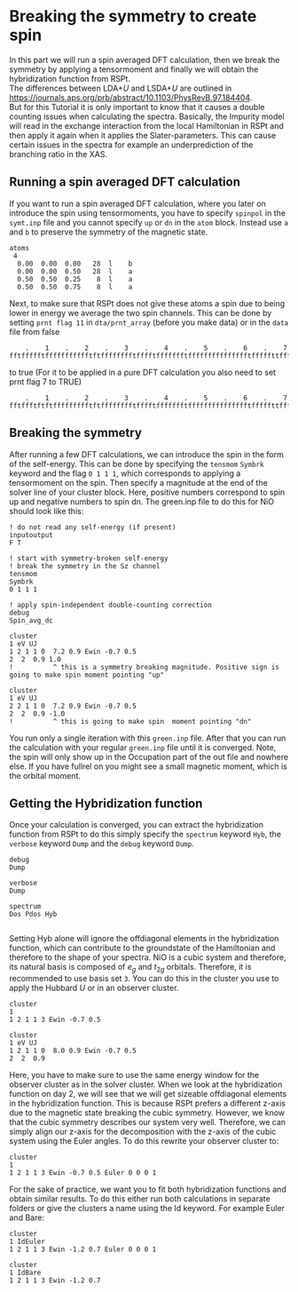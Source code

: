 # Breaking the symmetry to create spin
In this part we will run a spin averaged DFT calculation, then we break the symmetry by applying a tensormoment and finally we will obtain the hybridization function from RSPt.  
The differences between LDA+$U$ and LSDA+$U$ are outlined in https://journals.aps.org/prb/abstract/10.1103/PhysRevB.97.184404.  
But for this Tutorial it is only important to know that it causes a double counting issues when calculating the spectra. Basically, the Impurity model will read in the exchange interaction from the local Hamiltonian in RSPt and then apply it again when it applies the Slater-parameters.
This can cause certain issues in the spectra for example an underprediction of the branching ratio in the XAS.


## Running a spin averaged DFT calculation
If you want to run a spin averaged DFT calculation, where you later on introduce the spin using tensormoments, you have to specify `spinpol` in the `symt.inp` file and you cannot specify `up` or `dn` in the `atom` block.
Instead use `a` and `b` to preserve the symmetry of the magnetic state.
````
atoms
 4
  0.00  0.00  0.00   28  l    b
  0.00  0.00  0.50   28  l    a
  0.50  0.50  0.25    8  l    a
  0.50  0.50  0.75    8  l    a

````
Next, to make sure that RSPt does not give these atoms a spin due to being lower in energy we average the two spin channels. This can be done by setting `prnt flag 11` in `dta/prnt_array` (before you make data) or in the `data` file from false
````
    .    1    .    2    .    3    .    4    .    5    .    6    .    7
fftffffftffffffffffftftfffffffftfffftffffffftffffffffffffffftfffffttffff
````
to true (For it to be applied in a pure DFT calculation you also need to set prnt flag 7 to TRUE)
````
    .    1    .    2    .    3    .    4    .    5    .    6    .    7
fftffftftftffffffffftftfffffffftfffftffffffftffffffffffffffftfffffttffff
````
## Breaking the symmetry
After running a few DFT calculations, we can introduce the spin in the form of the self-energy. This can be done by specifying the `tensmom` `Symbrk` keyword and the flag `0 1 1 1`, which corresponds to applying a tensormoment on the spin.
Then specify a magnitude at the end of the solver line of your cluster block. Here, positive numbers correspond to spin up and negative numbers to spin dn. The green.inp file to do this for NiO should look like this: 
````
! do not read any self-energy (if present)
inputoutput
F T

! start with symmetry-broken self-energy
! break the symmetry in the Sz channel
tensmom
Symbrk
0 1 1 1

! apply spin-independent double-counting correction
debug
Spin_avg_dc

cluster
1 eV UJ
1 2 1 1 0  7.2 0.9 Ewin -0.7 0.5
2  2  0.9 1.0
!          ^ this is a symmetry breaking magnitude. Positive sign is going to make spin moment pointing "up"

cluster
1 eV UJ
2 2 1 1 0  7.2 0.9 Ewin -0.7 0.5
2  2  0.9 -1.0
!          ^ this is going to make spin  moment pointing "dn"
````
You run only a single iteration with this `green.inp` file. After that you can run the calculation with your regular `green.inp` file until it is converged. 
Note, the spin will only show up in the Occupation part of the out file and nowhere else. If you have fullrel on you might see a small magnetic moment, which is the orbital moment.
## Getting the Hybridization function
Once your calculation is converged, you can extract the hybridization function from RSPt to do this simply specify the `spectrum` keyword `Hyb`, the `verbose` keyword `Dump` and the `debug` keyword `Dump`. 
````
debug
Dump

verbose
Dump

spectrum
Dos Pdos Hyb


````
Setting Hyb alone will ignore the offdiagonal elements in the hybridization function, which can contribute to the groundstate of the Hamiltonian and therefore to the shape of your spectra.
NiO is a cubic system and therefore, its natural basis is composed of $`e_g`$ and $`t_{2g}`$ orbitals. Therefore, it is recommended to use basis set `3`. You can do this in the cluster you use to apply the Hubbard $U$ or in an observer cluster.
````
cluster
1 
1 2 1 1 3 Ewin -0.7 0.5

cluster
1 eV UJ
1 2 1 1 0  8.0 0.9 Ewin -0.7 0.5
2  2  0.9

````
Here, you have to make sure to use the same energy window for the observer cluster as in the solver cluster.
When we look at the hybridization function on day 2, we will see that we will get sizeable offdiagonal elements in the hybridization function. This is because RSPt prefers a different z-axis due to the magnetic state breaking the cubic symmetry.
However, we know that the cubic symmetry describes our system very well. Therefore, we can simply align our z-axis for the decomposition with the z-axis of the cubic system using the Euler angles.
To do this rewrite your observer cluster to:
````
cluster
1 
1 2 1 1 3 Ewin -0.7 0.5 Euler 0 0 0 1
````
For the sake of practice, we want you to fit both hybridization functions and obtain similar results. To do this either run both calculations in separate folders or give the clusters a name using the Id keyword. 
For example Euler and Bare:
````
cluster
1 IdEuler
1 2 1 1 3 Ewin -1.2 0.7 Euler 0 0 0 1

cluster
1 IdBare
1 2 1 1 3 Ewin -1.2 0.7 
````
